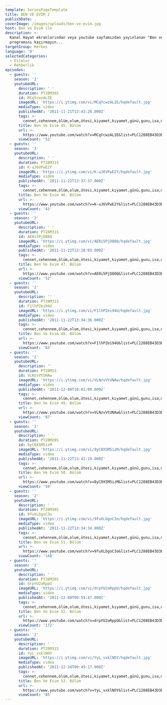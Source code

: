 ```yaml
---
template: SeriesPageTemplate
title: BEN VE EVİM 2
publishDate: .
coverImage: /images/uploads/ben-ve-evi̇m.jpg
host: Ben ve Evim ile
description: >-
  Kanal Hayat ekranlarından veya youtube sayfamızdan yayınlanan "Ben ve Evim"
  programını kaçırmayın...
targetGroup: Herkes
language: '0'
selectedCategories:
  - Filmler
  - Rehberlik
episodes:
  - guests: ''
    season: '2'
    youtubeURL:
      description: ' '
      duration: PT28M30S
      id: MCqYcwzALIE
      imageURL: 'https://i.ytimg.com/vi/MCqYcwzALIE/hqdefault.jpg'
      mediaType: video
      publishedAt: '2011-11-21T13:43:28.000Z'
      tags: >-
        cennet,cehennem,ölüm,olum,ötesi,kiyamet,kıyamet,günü,gunu,isa,mesih,tanri,tanrı,allah,hz,peygamberler,peygamber,ahiret,yargi
      title: Ben Ve Evim 45. Bölüm
      url: >-
        https://www.youtube.com/watch?v=MCqYcwzALIE&list=PLC1288EB43D3BFE33&index=33&t=0s
      viewCount: '52'
  - guests: ''
    season: '2'
    youtubeURL:
      description: ' '
      duration: PT28M31S
      id: K-uJ6VPwE2Y
      imageURL: 'https://i.ytimg.com/vi/K-uJ6VPwE2Y/hqdefault.jpg'
      mediaType: video
      publishedAt: '2011-11-22T13:37:37.000Z'
      tags: >-
        cennet,cehennem,ölüm,olum,ötesi,kiyamet,kıyamet,günü,gunu,isa,mesih,tanri,tanrı,allah,hz,peygamberler,peygamber,ahiret,yargi
      title: Ben Ve Evim 46. Bölüm
      url: >-
        https://www.youtube.com/watch?v=K-uJ6VPwE2Y&list=PLC1288EB43D3BFE33&index=34&t=0s
      viewCount: '43'
  - guests: ''
    season: '2'
    youtubeURL:
      description: ' '
      duration: PT28M31S
      id: AE0i5PjD88Q
      imageURL: 'https://i.ytimg.com/vi/AE0i5PjD88Q/hqdefault.jpg'
      mediaType: video
      publishedAt: '2011-11-22T13:28:03.000Z'
      tags: >-
        cennet,cehennem,ölüm,olum,ötesi,kiyamet,kıyamet,günü,gunu,isa,mesih,tanri,tanrı,allah,hz,peygamberler,peygamber,ahiret,yargi
      title: Ben Ve Evim 47. Bölüm
      url: >-
        https://www.youtube.com/watch?v=AE0i5PjD88Q&list=PLC1288EB43D3BFE33&index=35&t=0s
      viewCount: '52'
  - guests: ''
    season: '2'
    youtubeURL:
      description: ''
      duration: PT28M31S
      id: F1lhPZei94U
      imageURL: 'https://i.ytimg.com/vi/F1lhPZei94U/hqdefault.jpg'
      mediaType: video
      publishedAt: '2011-11-22T13:34:36.000Z'
      tags: >-
        cennet,cehennem,ölüm,olum,ötesi,kiyamet,kıyamet,günü,gunu,isa,mesih,tanri,tanrı,allah,hz,peygamberler,peygamber,ahiret,yargi
      title: Ben Ve Evim 48. Bölüm
      url: >-
        https://www.youtube.com/watch?v=F1lhPZei94U&list=PLC1288EB43D3BFE33&index=36&t=0s
      viewCount: '83'
  - guests: ''
    season: '2'
    youtubeURL:
      description: ''
      duration: PT28M1S
      id: VLNzvVtUNAw
      imageURL: 'https://i.ytimg.com/vi/VLNzvVtUNAw/hqdefault.jpg'
      mediaType: video
      publishedAt: '2011-12-08T10:01:09.000Z'
      tags: >-
        cennet,cehennem,ölüm,olum,ötesi,kiyamet,kıyamet,günü,gunu,isa,mesih,tanri,tanrı,allah,hz,peygamberler,peygamber,ahiret,yargi
      title: Ben Ve Evim 49. Bölüm
      url: >-
        https://www.youtube.com/watch?v=VLNzvVtUNAw&list=PLC1288EB43D3BFE33&index=37&t=0s
      viewCount: '87'
  - guests: ''
    season: '2'
    youtubeURL:
      description: ' '
      duration: PT28M20S
      id: 8yC0XSM5izM
      imageURL: 'https://i.ytimg.com/vi/8yC0XSM5izM/hqdefault.jpg'
      mediaType: video
      publishedAt: '2011-11-22T13:41:19.000Z'
      tags: >-
        cennet,cehennem,ölüm,olum,ötesi,kiyamet,kıyamet,günü,gunu,isa,mesih,tanri,tanrı,allah,hz,peygamberler,peygamber,ahiret,yargi
      title: Ben Ve Evim 50. Bölüm
      url: >-
        https://www.youtube.com/watch?v=8yC0XSM5izM&list=PLC1288EB43D3BFE33&index=38&t=0s
      viewCount: '59'
  - guests: ''
    season: '2'
    youtubeURL:
      description: ' '
      duration: PT28M30S
      id: 9fuXLbgoC3o
      imageURL: 'https://i.ytimg.com/vi/9fuXLbgoC3o/hqdefault.jpg'
      mediaType: video
      publishedAt: '2011-11-22T13:34:34.000Z'
      tags: >-
        cennet,cehennem,ölüm,olum,ötesi,kiyamet,kıyamet,günü,gunu,isa,mesih,tanri,tanrı,allah,hz,peygamberler,peygamber,ahiret,yargi
      title: Ben Ve Evim 51. Bölüm
      url: >-
        https://www.youtube.com/watch?v=9fuXLbgoC3o&list=PLC1288EB43D3BFE33&index=39&t=0s
      viewCount: '148'
  - guests: ''
    season: '2'
    youtubeURL:
      description: ' '
      duration: PT28M20S
      id: drpYU2aRppU
      imageURL: 'https://i.ytimg.com/vi/drpYU2aRppU/hqdefault.jpg'
      mediaType: video
      publishedAt: '2011-12-08T09:59:47.000Z'
      tags: >-
        cennet,cehennem,ölüm,olum,ötesi,kiyamet,kıyamet,günü,gunu,isa,mesih,tanri,tanrı,allah,hz,peygamberler,peygamber,ahiret,yargi
      title: Ben Ve Evim 52. Bölüm
      url: >-
        https://www.youtube.com/watch?v=drpYU2aRppU&list=PLC1288EB43D3BFE33&index=40&t=0s
      viewCount: '172'
  - guests: ''
    season: '2'
    youtubeURL:
      description: ' '
      duration: PT28M31S
      id: YyL_vxklNOY
      imageURL: 'https://i.ytimg.com/vi/YyL_vxklNOY/hqdefault.jpg'
      mediaType: video
      publishedAt: '2011-12-16T09:49:17.000Z'
      tags: >-
        cennet,cehennem,ölüm,olum,ötesi,kiyamet,kıyamet,günü,gunu,isa,mesih,tanri,tanrı,allah,hz,peygamberler,peygamber,ahiret,yargi
      title: Ben Ve Evim 53. Bölüm
      url: >-
        https://www.youtube.com/watch?v=YyL_vxklNOY&list=PLC1288EB43D3BFE33&index=41&t=0s
      viewCount: '85'
---
```


